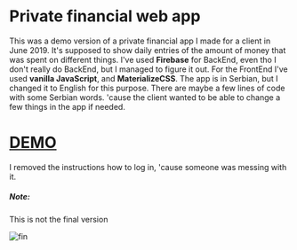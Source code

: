 <h1>Private financial web app</h1>
This was a demo version of a private financial app I made for a client in June 2019. 
It's supposed to show daily entries of the amount of money that was spent on different things.
I've used <strong>Firebase</strong> for BackEnd, even tho I don't really do BackEnd, but I managed to figure it out. For the FrontEnd I've used <strong>vanilla JavaScript</strong>, and <strong>MaterializeCSS</strong>. The app is in Serbian, but I changed it to English for this purpose. There are maybe a few lines of code with some Serbian words. 'cause the client wanted to be able to change a few things in the app if needed.</br>

<a href="https://probni-app.firebaseapp.com/"><h1>DEMO</h1></a>
I removed the instructions how to log in, 'cause someone was messing with it. 

<h5>Note:</h5> This is not the final version</br>

![fin](https://user-images.githubusercontent.com/47828314/64884547-48524100-d662-11e9-8576-6bb5d086369a.jpg)


